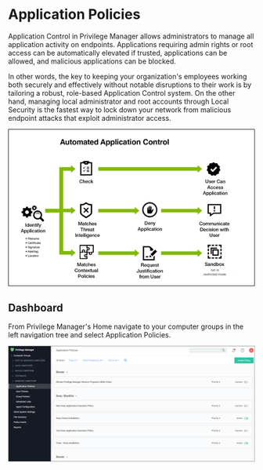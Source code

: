 [title]: # (Application Policies)
[tags]: # (application control)
[priority]: # (1)
# Application Policies

Application Control in Privilege Manager allows administrators to manage all application activity on endpoints. Applications requiring admin rights or root access can be automatically elevated if trusted, applications can be allowed, and malicious applications can be blocked.

In other words, the key to keeping your organization's employees working both securely and effectively without notable disruptions to their work is by tailoring a robust, role-based Application Control system. On the other hand, managing local administrator and root accounts through Local Security is the fastest way to lock down your network from malicious endpoint attacks that exploit administrator access.

![Automated Application Control](images/app_con.png "Automated Application Control")

## Dashboard

From Privilege Manager's Home navigate to your computer groups in the left navigation tree and select Application Policies.

![Application Control page](images/ac/ac_home.png "Application Control page")
